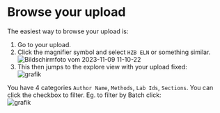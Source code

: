 # Browse your upload

The easiest way to browse your upload is:

1. Go to your upload.
2. Click the magnifier symbol and select `HZB ELN` or something similar.
  ![Bildschirmfoto vom 2023-11-09 11-10-22](https://github.com/RoteKekse/nomad-baseclasses/assets/36420750/ce3170f8-9434-43c2-abb8-1a47211b38cb)
3. This then jumps to the explore view with your upload fixed:  
   ![grafik](https://github.com/RoteKekse/nomad-baseclasses/assets/36420750/23f816f7-4c3a-474a-bcd4-582ead17ce8f)

You have 4 categories `Author Name`, `Methods`, `Lab Ids`, `Sections`. You can click the checkbox to filter. Eg. to filter by Batch click:  
![grafik](https://github.com/RoteKekse/nomad-baseclasses/assets/36420750/be951c03-6d3f-46ef-ae0a-a38733cf5ca7)


